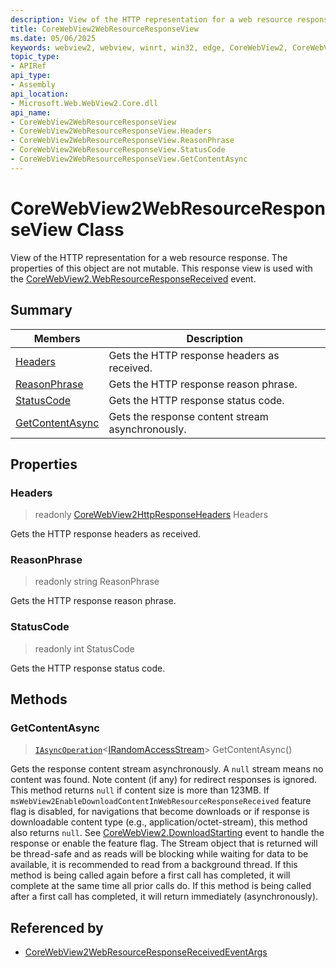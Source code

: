 ```yaml
---
description: View of the HTTP representation for a web resource response.
title: CoreWebView2WebResourceResponseView
ms.date: 05/06/2025
keywords: webview2, webview, winrt, win32, edge, CoreWebView2, CoreWebView2Controller, browser control, edge html, CoreWebView2WebResourceResponseView
topic_type:
- APIRef
api_type:
- Assembly
api_location:
- Microsoft.Web.WebView2.Core.dll
api_name:
- CoreWebView2WebResourceResponseView
- CoreWebView2WebResourceResponseView.Headers
- CoreWebView2WebResourceResponseView.ReasonPhrase
- CoreWebView2WebResourceResponseView.StatusCode
- CoreWebView2WebResourceResponseView.GetContentAsync
---
```


# CoreWebView2WebResourceResponseView Class



View of the HTTP representation for a web resource response.
The properties of this object are not mutable. This response view is used with the [CoreWebView2.WebResourceResponseReceived](corewebview2.md#webresourceresponsereceived) event.

## Summary

Members|Description
--|--
[Headers](#headers) | Gets the HTTP response headers as received.
[ReasonPhrase](#reasonphrase) | Gets the HTTP response reason phrase.
[StatusCode](#statuscode) | Gets the HTTP response status code.
[GetContentAsync](#getcontentasync) | Gets the response content stream asynchronously.

## Properties

### Headers

> readonly  [CoreWebView2HttpResponseHeaders](corewebview2httpresponseheaders.md) Headers

Gets the HTTP response headers as received.

### ReasonPhrase

> readonly  string ReasonPhrase

Gets the HTTP response reason phrase.

### StatusCode

> readonly  int StatusCode

Gets the HTTP response status code.



## Methods

### GetContentAsync

> [`IAsyncOperation`](/uwp/api/Windows.Foundation.IAsyncOperation-1)&lt;[IRandomAccessStream](/uwp/api/Windows.Storage.Streams.IRandomAccessStream)&gt; GetContentAsync()

Gets the response content stream asynchronously.
A `null` stream means no content was found. Note content (if any) for redirect responses is ignored.
This method returns `null` if content size is more than 123MB. If `msWebView2EnableDownloadContentInWebResourceResponseReceived` feature flag is disabled, for navigations that become downloads or if response is downloadable content type (e.g., application/octet-stream), this method also returns `null`. See [CoreWebView2.DownloadStarting](corewebview2.md#downloadstarting) event to handle the response or enable the feature flag. The Stream object that is returned will be thread-safe and as reads will be blocking while waiting for data to be available, it is recommended to read from a background thread.
If this method is being called again before a first call has completed, it will complete at the same time all prior calls do.
If this method is being called after a first call has completed, it will return immediately (asynchronously).






## Referenced by

- [CoreWebView2WebResourceResponseReceivedEventArgs](corewebview2webresourceresponsereceivedeventargs.md)

